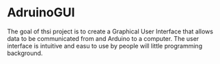 # AdruinoGUI

The goal of thsi project is to create a Graphical User Interface that allows data to be communicated from and Arduino to a computer. The user interface is intuitive and easu to use by people will little programming background.

